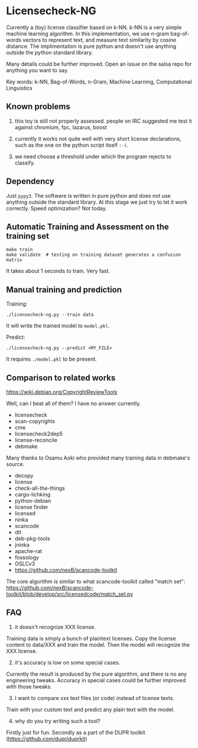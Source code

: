 Licensecheck-NG
===============

Currently a (toy) license classifier based on k-NN. k-NN is a very simple
machine learning algorithm. In this implementation, we use n-gram bag-of-words
vectors to represent text, and measure text similarity by cosine distance.
The implimentation is pure python and doesn't use anything outside the python
standard library.

Many details could be further improved.
Open an issue on the salsa repo for anything you want to say.

Key words: k-NN, Bag-of-Words, n-Gram, Machine Learning, Computational Linguistics

## Known problems

1. this toy is still not properly assessed. people on IRC suggested me test
it against chromium, fpc, lazarus, boost

2. currently it works not quite well with very short license declarations,
such as the one on the python script itself `:-(`.

3. we need choose a threshold under which the program rejects to classify.

## Dependency

Just `pypy3`. The software is written in pure python and does not use anything
outside the standard library. At this stage we just try to let it work
correctly. Speed optimization? Not today.

## Automatic Training and Assessment on the training set

```
make train
make validate  # testing on training dataset generates a confusion matrix
```

It takes about 1 seconds to train. Very fast.

## Manual training and prediction

Training:

```
./licensecheck-ng.py --train data
```

It will write the trained model to `model.pkl`.

Predict:

```
./licensecheck-ng.py --predict <MY_FILE>
```

It requires `./model.pkl` to be present.

## Comparison to related works

https://wiki.debian.org/CopyrightReviewTools

Well, can I beat all of them? I have no answer currently.

* licensecheck
* scan-copyrights
* cme
* licensecheck2dep5
* license-reconcile
* debmake

Many thanks to Osamu Aoki who provided many training data in debmake's source.

* decopy
* license
* check-all-the-things
* cargo-lichking
* python-debian
* license finder
* licensed
* ninka
* scancode
* dlt
* deb-pkg-tools
* jninka
* apache-rat
* fossology
* OSLCv3
* https://github.com/nexB/scancode-toolkit

The core algorithm is similar to what scancode-toolkit called "match set":
https://github.com/nexB/scancode-toolkit/blob/develop/src/licensedcode/match_set.py

## FAQ

1. it doesn't recognize XXX license.

Training data is simply a bunch of plaintext licenses. Copy the license
content to data/XXX and train the model. Then the model will recognize
the XXX license.

2. it's accuracy is low on some special cases.

Currently the result is produced by the pure algorithm, and there is
no any engineering tweaks. Accuracy in special cases could be further
improved with those tweaks.

3. I want to compare xxx text files (or code) instead of license texts.

Train with your custom text and predict any plain text with the model.

4. why do you try writing such a tool?

Firstly just for fun.
Secondly as a part of the DUPR toolkit (https://github.com/dupr/duprkit)
